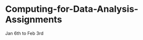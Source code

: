 Computing-for-Data-Analysis-Assignments
=======================================

Jan 6th to Feb 3rd
